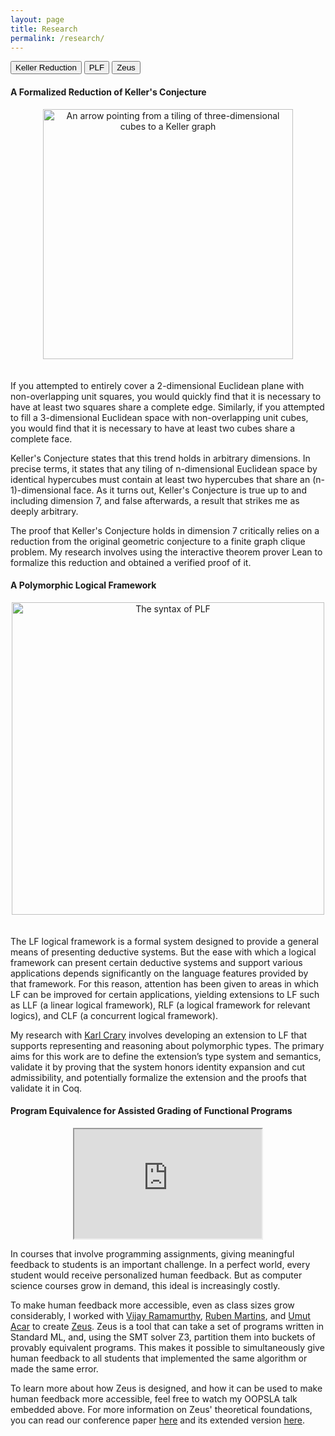 ```yaml
---
layout: page
title: Research 
permalink: /research/
---
```

<head>
	<link href="{{site.baseurl}}/css/common.css" rel="stylesheet">
</head>

<!-- Tab links -->
<div class="tab">
  <button class="tablinks" onclick="openCity(event, 'Keller')" id="defaultOpen">Keller Reduction</button>
  <button class="tablinks" onclick="openCity(event, 'PLF')">PLF</button>
  <button class="tablinks" onclick="openCity(event, 'Zeus')">Zeus</button>
</div>

<!-- Tab content -->
<div id="Keller" class="tabcontent">
<h4>A Formalized Reduction of Keller's Conjecture</h4>
<center>
<img style="float: center; padding-bottom: 20px" src="../img/Keller_Picture.png" alt="An arrow pointing from a tiling of three-dimensional cubes to a Keller graph" width="400"/>
</center>

<p>
If you attempted to entirely cover a 2-dimensional Euclidean plane with non-overlapping unit squares, you would quickly find that it is necessary to have at least two squares share a complete edge. Similarly, if you attempted to fill a 3-dimensional Euclidean space with non-overlapping unit cubes, you would find that it is necessary to have at least two cubes share a complete face.
</p>

<p>
Keller's Conjecture states that this trend holds in arbitrary dimensions. In precise terms, it states that any tiling of n-dimensional Euclidean space by identical hypercubes must contain at least two hypercubes that share an (n-1)-dimensional face. As it turns out, Keller's Conjecture is true up to and including dimension 7, and false afterwards, a result that strikes me as deeply arbitrary.
</p>

<p>
The proof that Keller's Conjecture holds in dimension 7 critically relies on a reduction from the original geometric conjecture to a finite graph clique problem. My research involves using the interactive theorem prover Lean to formalize this reduction and obtained a verified proof of it. 
</p>
</div>

<div id="PLF" class="tabcontent">
  <h4>A Polymorphic Logical Framework</h4>
  <center>
  <img style="float: center; padding-bottom: 20px" src="../img/PLF_Syntax.png" alt="The syntax of PLF" width="500"/>
  </center>
  <p> The LF logical framework is a formal system designed to provide a general means of presenting deductive systems. But the ease with which a logical framework can present certain deductive systems and support various applications depends significantly on the language features provided by that framework. For this reason, attention has been given to areas in which LF can be improved for certain applications, yielding extensions to LF such as LLF (a linear logical framework), RLF (a logical framework for relevant logics), and CLF (a concurrent logical framework).
</p>

<p>
My research with <a href="https://www.cs.cmu.edu/~crary/">Karl Crary</a> involves developing an extension to LF that supports representing and reasoning about polymorphic types. The primary aims for this work are to define the extension’s type system and semantics, validate it by proving that the system honors identity expansion and cut admissibility, and potentially formalize the extension and the proofs that validate it in Coq.
</p>
</div>

<div id="Zeus" class="tabcontent">
  <h4>Program Equivalence for Assisted Grading of Functional Programs</h4>
  <center>
  <iframe height="175px" src="https://www.youtube.com/embed/kEefoZ2sTho" allowfullscreen="true"></iframe>
  </center>
  <p>In courses that involve programming assignments, giving meaningful feedback to students is an important
challenge. In a perfect world, every student would receive personalized human feedback. But as computer science courses grow in demand, this ideal is increasingly costly.</p>

<p>To make human feedback more accessible, even as class sizes grow considerably, I worked with <a href="https://vijayramamurthy.me/">Vijay Ramamurthy</a>, <a href="https://sat-group.github.io/ruben/">Ruben Martins</a>, and <a href="https://www.umut-acar.org/">Umut Acar</a> to create <a href="https://github.com/CMU-TOP/zeus">Zeus</a>. Zeus is a tool that can take a set of programs written in Standard ML, and, using the SMT solver Z3, partition them into buckets of provably equivalent programs. This makes it possible to simultaneously give human feedback to all students that implemented the same algorithm or made the same error.
</p>
 
<p>
To learn more about how Zeus is designed, and how it can be used to make human feedback more accessible, feel free to watch my OOPSLA talk embedded above. For more information on Zeus' theoretical foundations, you can read our conference paper <a href="{{ site.baseurl }}/pdfs/zeus.pdf">here</a> and its extended version <a href="{{ site.baseurl }}/pdfs/zeus_extended.pdf">here</a>. 
</p>
</div>
<script src="{{site.base.url}}/js/common.js"></script>
